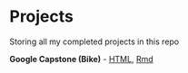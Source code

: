 # Projects
Storing all my completed projects in this repo

**Google Capstone (Bike)** - [HTML](https://htmlpreview.github.io/?https://github.com/Deuellau/Projects/blob/main/Google%20Capstone%20(Bike)/Google-Capstone-Bike.html), [Rmd](https://github.com/Deuellau/Projects/blob/main/Google%20Capstone%20(Bike)/Google-Capstone-Bike.Rmd)
